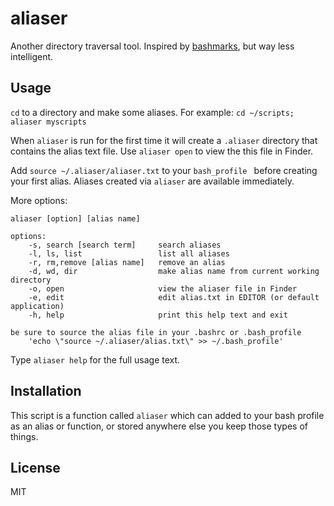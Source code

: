 # aliaser  

Another directory traversal tool. Inspired by [bashmarks](https://github.com/huyng/bashmarks), but way less intelligent.  

## Usage  

`cd` to a directory and make some aliases. For example: `cd ~/scripts; aliaser myscripts`

When `aliaser` is run for the first time it will create a `.aliaser` directory that contains the alias text file. Use `aliaser open` to view the this file in Finder. 

Add `source ~/.aliaser/aliaser.txt` to your `bash_profile ` before creating your first alias. Aliases created via `aliaser` are available immediately. 

More options:  

```
aliaser [option] [alias name]

options:
	-s, search [search term]     search aliases
	-l, ls, list                 list all aliases
	-r, rm,remove [alias name]   remove an alias
	-d, wd, dir                  make alias name from current working directory
	-o, open                     view the aliaser file in Finder
	-e, edit                     edit alias.txt in EDITOR (or default application)
	-h, help                     print this help text and exit

be sure to source the alias file in your .bashrc or .bash_profile
	'echo \"source ~/.aliaser/alias.txt\" >> ~/.bash_profile'
```

Type `aliaser help` for the full usage text.  

## Installation  

This script is a function called `aliaser` which can added to your bash profile as an alias or function, or stored anywhere else you keep those types of things. 

## License 

MIT
